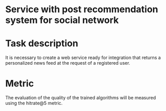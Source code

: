 # Service with post recommendation system for social network

# Task description
It is necessary to create a web service ready for integration that returns a personalized news feed at the request of a registered user.

# Metric
The evaluation of the quality of the trained algorithms will be measured using the hitrate@5 metric.
